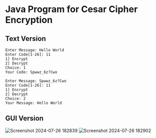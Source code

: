 # Java Program for Cesar Cipher Encryption

## Text Version

```Text
Enter Message: Hello World
Enter Code[1-26]: 11
1] Encrypt
2] Decrypt
Choice: 1
Your Code: Spwwz_6z?Cwo

Enter Message: Spwwz_6z?Cwo
Enter Code[1-26]: 11
1] Encrypt
2] Decrypt
Choice: 2
Your Message: Hello World
```

## GUI Version
![Screenshot 2024-07-26 182839](https://github.com/user-attachments/assets/d57903f4-f836-4f65-be79-15fcc8c78951)
![Screenshot 2024-07-26 182902](https://github.com/user-attachments/assets/47b199c5-4b25-49fe-a4d9-297767f81ceb)
